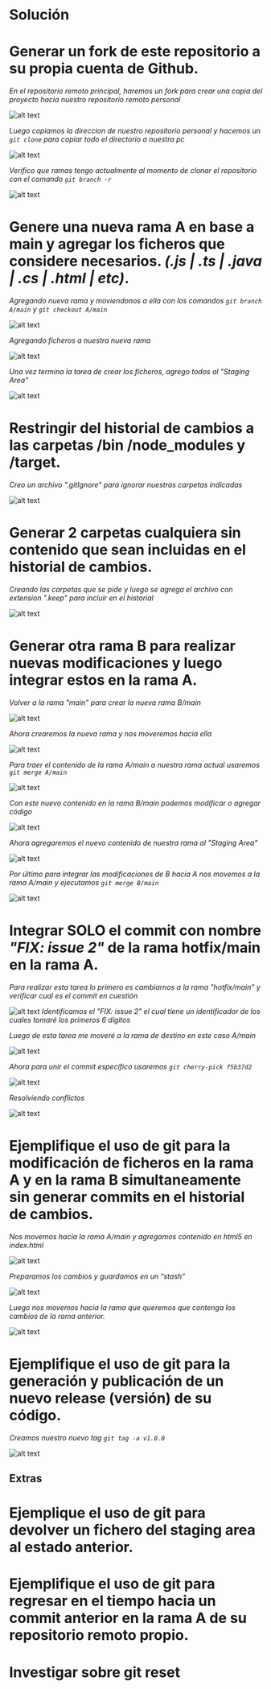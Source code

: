 # Solución


# Generar un **fork** de este repositorio a su propia cuenta de Github.
*En el repositorio remoto principal, haremos un fork para crear una copia del proyecto hacia nuestro repositorio remoto personal*

![alt text](images/1.png)

*Luego copiamos la direccion de nuestro repositorio personal y hacemos un `git clone`  para copiar todo el directorio a nuestra pc*

![alt text](images/image-1.png)

*Verifico que ramas tengo actualmente al momento de clonar el repositorio con el comando `git branch -r`*

![alt text](images/image-2.png)


# Genere una **nueva rama A** en base a **main** y agregar los ficheros que considere necesarios. *(.js | .ts | .java | .cs | .html | etc)*.

*Agregando nueva rama y moviendonos a ella con los comandos `git branch A/main` y `git checkout A/main`*

![alt text](images/image-3.png)

*Agregando ficheros a nuestra nueva rama*

![alt text](images/image-4.png)

*Una vez termina la tarea de crear los ficheros, agrego todos al "Staging Area"*

![alt text](images/image-5.png)


# Restringir del historial de cambios a las carpetas **/bin** **/node_modules** y **/target**.

*Creo un archivo ".gitIgnore" para ignorar nuestras carpetas indicadas*

![alt text](images/image-6.png)

# Generar 2 carpetas cualquiera sin contenido que sean incluidas en el historial de cambios.

*Creando las carpetas que se pide y luego se agrega el archivo con extension ".keep" para incluir en el historial*

![alt text](images/image-7.png)

# Generar **otra rama B** para realizar nuevas modificaciones y luego integrar estos en la **rama A**.

*Volver a la rama "main" para crear la nueva rama B/main*

![alt text](images/image-8.png)

*Ahora crearemos la nueva rama y nos moveremos hacia ella*

![alt text](images/image-9.png)

*Para traer el contenido de la rama A/main a nuestra rama actual usaremos `git merge A/main`*

![alt text](images/image-10.png)

*Con este nuevo contenido en la rama B/main podemos modificar o agregar código*

![alt text](images/image-11.png)

*Ahora agregaremos el nuevo contenido de nuestra rama al "Staging Area"*

![alt text](images/image-12.png)

*Por último para integrar las modificaciones de B hacia A nos movemos a la rama A/main y ejecutamos `git merge B/main`*

![alt text](images/image-13.png)

# Integrar **SOLO** el commit con nombre *"FIX: issue 2"* de la rama **hotfix/main** en la **rama A**.

*Para realizar esta tarea lo primero es cambiarnos a la rama "hotfix/main" y verificar cual es el commit en cuestión*

![alt text](images/image-14.png)
*Identificamos el "FIX: issue 2" el cual tiene un identificador de los cuales tomaré los primeros 6 dígitos*

*Luego de esta tarea me moveré a la rama de destino en este caso A/main*

![alt text](images/image-15.png)

*Ahora para unir el commit específico usaremos `git cherry-pick f5b37d2`*

![alt text](images/image-16.png)

*Resolviendo conflictos*

![alt text](images/image-17.png)

# Ejemplifique el uso de git para la modificación de ficheros en la rama A y en la rama B simultaneamente **sin generar commits en el historial de cambios**.

*Nos movemos hacia la rama A/main y agregamos contenido en html5 en index.html*

![alt text](images/image-01.png)

*Preparamos los cambios y guardamos en un “stash”*

![alt text](images/image-02.png)

*Luego nos movemos hacia la rama que queremos que contenga los cambios de la rama anterior.*

![alt text](images/image-03.png)
# Ejemplifique el uso de git para la generación y publicación de un **nuevo release (versión)** de su código.

*Creamos nuestro nuevo tag `git tag -a v1.0.0`*

![alt text](image.png)

## Extras

# Ejemplique el uso de git para devolver un fichero del **staging area** al estado anterior.

# Ejemplifique el uso de git para regresar en el tiempo hacia un **commit anterior en la rama A** de su repositorio remoto propio.


# Investigar sobre **git reset**

